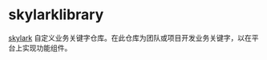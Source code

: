 # skylarklibrary

[skylark](https://github.com/delav/skylark) 自定义业务关键字仓库。在此仓库为团队或项目开发业务关键字，以在平台上实现功能组件。



